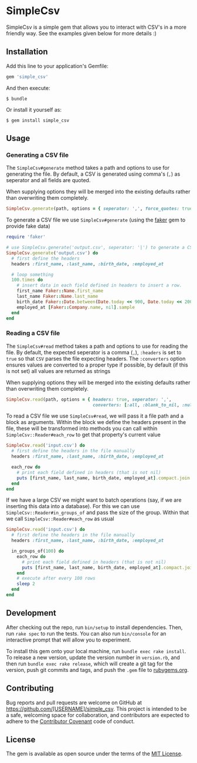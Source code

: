 # SimpleCsv

SimpleCsv is a simple gem that allows you to interact with CSV's in a more friendly way.
See the examples given below for more details :)

## Installation

Add this line to your application's Gemfile:

```ruby
gem 'simple_csv'
```

And then execute:

    $ bundle

Or install it yourself as:

    $ gem install simple_csv

## Usage

### Generating a CSV file

The `SimpleCsv#generate` method takes a path and options to use for generating the file.
By default, a CSV is generated using comma's (`,`) as seperator and all fields are quoted.

When supplying options they will be merged into the existing defaults rather than overwriting them completely.

```ruby
SimpleCsv.generate(path, options = { seperator: ',', force_quotes: true })
```

To generate a CSV file we use `SimpleCsv#generate` (using the [faker](https://github.com/stympy/faker) gem to provide fake data)

```ruby
require 'faker'

# use SimpleCsv.generate('output.csv', seperator: '|') to generate a CSV with a pipe character as seperator
SimpleCsv.generate('output.csv') do
  # first define the headers
  headers :first_name, :last_name, :birth_date, :employed_at

  # loop something
  100.times do
    # insert data in each field defined in headers to insert a row.
    first_name Faker::Name.first_name
    last_name Faker::Name.last_name
    birth_date Faker::Date.between(Date.today << 900, Date.today << 200)
    employed_at [Faker::Company.name, nil].sample
  end
end
```

### Reading a CSV file

The `SimpleCsv#read` method takes a path and options to use for reading the file.
By default, the expected seperator is a comma (`,`), `:headers` is set to `true` so that `CSV` parses the file expecting headers.
The `:converters` option ensures values are converted to a proper type if possible, by default (if this is not set) all values are returned as strings

When supplying options they will be merged into the existing defaults rather than overwriting them completely.

```ruby
SimpleCsv.read(path, options = { headers: true, seperator: ',',
                                 converters: [:all, :blank_to_nil, :null_to_nil] })
```

To read a CSV file we use `SimpleCsv#read`, we will pass it a file path and a block as arguments.
Within the block we define the headers present in the file, these will be transformed into methods you can call within `SimpleCsv::Reader#each_row` to get that property's current value

```ruby
SimpleCsv.read('input.csv') do
  # first define the headers in the file manually
  headers :first_name, :last_name, :birth_date, :employed_at

  each_row do
    # print each field defined in headers (that is not nil)
    puts [first_name, last_name, birth_date, employed_at].compact.join ', '
  end
end
```

If we have a large CSV we might want to batch operations (say, if we are inserting this data into a database).
For this we can use `SimpleCsv::Reader#in_groups_of` and pass the size of the group.
Within that we call `SimpleCsv::Reader#each_row` as usual

```ruby
SimpleCsv.read('input.csv') do
  # first define the headers in the file manually
  headers :first_name, :last_name, :birth_date, :employed_at

  in_groups_of(100) do
    each_row do
      # print each field defined in headers (that is not nil)
      puts [first_name, last_name, birth_date, employed_at].compact.join ', '
    end
    # execute after every 100 rows
    sleep 2
  end
end
```

## Development

After checking out the repo, run `bin/setup` to install dependencies. Then, run `rake spec` to run the tests. You can also run `bin/console` for an interactive prompt that will allow you to experiment.

To install this gem onto your local machine, run `bundle exec rake install`. To release a new version, update the version number in `version.rb`, and then run `bundle exec rake release`, which will create a git tag for the version, push git commits and tags, and push the `.gem` file to [rubygems.org](https://rubygems.org).

## Contributing

Bug reports and pull requests are welcome on GitHub at https://github.com/[USERNAME]/simple_csv. This project is intended to be a safe, welcoming space for collaboration, and contributors are expected to adhere to the [Contributor Covenant](http://contributor-covenant.org) code of conduct.


## License

The gem is available as open source under the terms of the [MIT License](http://opensource.org/licenses/MIT).
